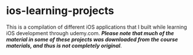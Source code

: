 # ios-learning-projects
This is a compilation of different iOS applications that I built while learning iOS development through udemy.com. 
***Please note that much of the material in some of these projects was downloaded from the course materials, and thus is not completely original***.
